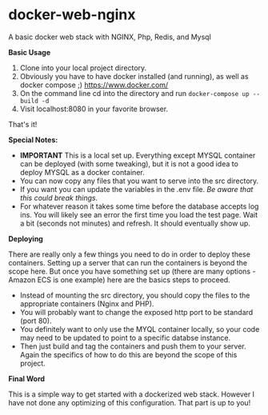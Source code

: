 # docker-web-nginx
A basic docker web stack with NGINX, Php, Redis, and Mysql

**Basic Usage**
1. Clone into your local project directory.
2. Obviously you have to have docker installed (and running), as well as docker compose ;) 
https://www.docker.com/
3. On the command line cd into the directory and run `docker-compose up --build -d`
4. Visit localhost:8080 in your favorite browser. 

That's it!

**Special Notes:**
- **IMPORTANT** This is a local set up. Everything except MYSQL container can be deployed (with some tweaking), but it is not a good idea to deploy MYSQL as a docker container. 
- You can now copy any files that you want to serve into the src directory.
- If you want you can update the variables in the .env file. *Be aware that this could break things.*
- For whatever reason it takes some time before the database accepts log ins. You will likely see an error the first time you load the test page. Wait a bit (seconds not minutes) and refresh. It should eventually show up.

**Deploying**

There are really only a few things you need to do in order to deploy these containers. Setting up a server that can run the containers is beyond the scope here. But once you have something set up (there are many options - Amazon ECS is one example) here are the basics steps to proceed.
- Instead of mounting the src directory, you should copy the files to the appropriate containers (Nginx and PHP).
- You will probably want to change the exposed http port to be standard (port 80).
- You definitely want to only use the MYQL container locally, so your code may need to be updated to point to a specific databse instance.
- Then just build and tag the containers and push them to your server. Again the specifics of how to do this are beyond the scope of this project. 

**Final Word**

This is a simple way to get started with a dockerized web stack. However I have not done any optimizing of this configuration. That part is up to you! 
